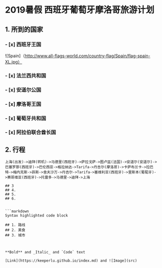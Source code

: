 # 2019暑假 西班牙葡萄牙摩洛哥旅游计划


## 1. 所到的国家

### - [x] 西班牙王国 

![Spain]（http://www.all-flags-world.com/country-flag/Spain/flag-spain-XL.jpg）

### - [x] 法兰西共和国
### - [x] 安道尔公国
### - [x] 摩洛哥王国
### - [x] 葡萄牙共和国
### - [x] 阿拉伯联合酋长国

## 2. 行程
```seq
上海(出发)->迪拜(转机)->马德里(西班牙)->萨拉戈萨->图卢兹(法国)->安道尔(安道尔)->巴塞罗那(西班牙)->巴伦西亚->格拉纳达->Tarifa->丹吉尔(摩洛哥)->卡萨布兰卡->拉巴特->梅内克斯->菲斯->舍夫沙万->丹吉尔->Tarifa->塞维利亚(西班牙)->里斯本(葡萄牙)->赛哥维亚(西班牙)->托雷多->马德里->迪拜->上海

## 3
## 4.
## 5.
## 6.


```markdown
Syntax highlighted code block

## 1. 路线
## 2. 美食
## 3. 城市



**Bold** and _Italic_ and `Code` text

[Link](https://keeperlu.github.io/index.md) and ![Image](src)
```
